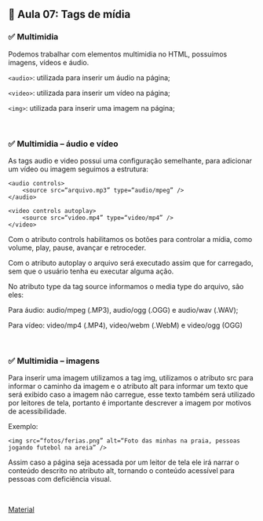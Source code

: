 ## 📝 Aula 07: Tags de mídia

### ✅ Multimidia

Podemos trabalhar com elementos multimidia no HTML, possuímos imagens, vídeos e áudio.

`<audio>`: utilizada para inserir um áudio na página;

`<video>`: utilizada para inserir um vídeo na página;

`<img>`: utilizada para inserir uma imagem na página;

<br>

### ✅ Multimidia – áudio e vídeo

As tags audio e video possui uma configuração semelhante, para adicionar um vídeo ou imagem seguimos a estrutura:

```
<audio controls>
    <source src=“arquivo.mp3” type=“audio/mpeg” />
</audio>

<video controls autoplay>
    <source src=“video.mp4” type=“video/mp4” />
</video>
```

Com o atributo controls habilitamos os botões para controlar a mídia, como volume, play, pause, avançar e retroceder.

Com o atributo autoplay o arquivo será executado assim que for carregado, sem que o usuário tenha eu executar alguma ação.

No atributo type da tag source informamos o media type do arquivo, são eles:

Para áudio: audio/mpeg (.MP3), audio/ogg (.OGG) e audio/wav (.WAV);

Para vídeo: video/mp4 (.MP4), video/webm (.WebM) e video/ogg (OGG)

<br>

### ✅ Multimidia – imagens

Para inserir uma imagem utilizamos a tag img, utilizamos o atributo src para informar o caminho da imagem e o atributo alt para informar um texto que será exibido caso a imagem não carregue, esse texto também será utilizado por leitores de tela, portanto é importante descrever a imagem por motivos de acessibilidade.

Exemplo:

```
<img src=“fotos/ferias.png” alt=“Foto das minhas na praia, pessoas jogando futebol na areia” />
```

Assim caso a página seja acessada por um leitor de tela ele irá narrar o conteúdo descrito no atributo alt, tornando o conteúdo acessível para pessoas com deficiência visual.

<br>

[Material](<./Insira mídias.pdf>)

